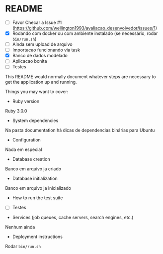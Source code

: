 # README

- [ ] Favor Checar a Issue #1 (https://github.com/wellington1993/avaliacao_desenvolvedor/issues/1)
- [x] Rodando com docker ou com ambiente instalado (se necessário, rodar `bin/run.sh`)
- [ ] Ainda sem upload de arquivo
- [ ] Importacao funcionando via task
- [x] Banco de dados modelado
- [ ] Aplicacao bonita
- [ ] Testes

This README would normally document whatever steps are necessary to get the
application up and running.

Things you may want to cover:

* Ruby version

Ruby 3.0.0

* System dependencies

Na pasta documentation há dicas de dependencias binárias para Ubuntu

* Configuration

Nada em especial

* Database creation

Banco em arquivo ja criado

* Database initialization

Banco em arquivo ja inicializado

* How to run the test suite

- [ ] Testes

* Services (job queues, cache servers, search engines, etc.)

Nenhum ainda

* Deployment instructions

Rodar `bin/run.sh`

